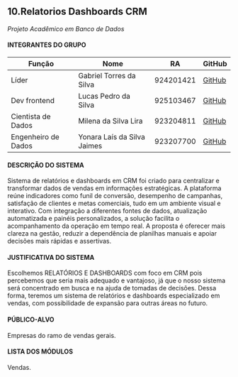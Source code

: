 
## 10.Relatorios Dashboards CRM
_Projeto Acadêmico em Banco de Dados_

#### INTEGRANTES DO GRUPO

| Função | Nome | RA | GitHub |
|--------|------|----|--------|
| Líder | Gabriel Torres da Silva | 924201421 | [GitHub](https://github.com/GB-Torress) |
| Dev frontend | Lucas Pedro da Silva | 925103467 | [GitHub](https://github.com/lucspedr) |
| Cientista de Dados | Milena da Silva Lira | 923204811 | [GitHub](https://github.com/milenaslira14) |
| Engenheiro de Dados | Yonara Laís da Silva Jaimes | 923207700 | [GitHub](https://github.com/yonaralais2016-png) |


#### DESCRIÇÃO DO SISTEMA
Sistema de relatórios e dashboards em CRM foi criado para centralizar e transformar dados de vendas em informações estratégicas. A plataforma reúne indicadores como funil de conversão, desempenho de campanhas, satisfação de clientes e metas comerciais, tudo em um ambiente visual e interativo. Com integração a diferentes fontes de dados, atualização automatizada e painéis personalizados, a solução facilita o acompanhamento da operação em tempo real. A proposta é oferecer mais clareza na gestão, reduzir a dependência de planilhas manuais e apoiar decisões mais rápidas e assertivas.

#### JUSTIFICATIVA DO SISTEMA
Escolhemos RELATÓRIOS E DASHBOARDS com foco em CRM pois percebemos que seria mais adequado e vantajoso, já que o nosso sistema será concentrado em busca e na ajuda de tomadas de decisões. Dessa forma, teremos um sistema de relatórios e dashboards especializado em vendas, com possibilidade de expansão para outras áreas no futuro.

#### PÚBLICO-ALVO
Empresas do ramo de vendas gerais.

#### LISTA DOS MÓDULOS
Vendas.
